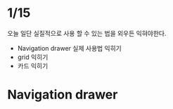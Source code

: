 # 1/15
오늘 일단 실질적으로 사용 할 수 있는 법을 외우든 익혀야한다.

- Navigation drawer 실제 사용법 익히기
- grid 익히기
- 카드 익히기

# Navigation drawer
## <template>
`v-navigation-drawer` -> navigation drawer 자체
`v-toolbar` -> navigation drawer 내의 기능들의 주제
`v-list` -> 
`v-list-tile`
`v-list-tile-title class="title"`
-> class=“title” 은 왜 붙인것???

`v-divider` -> 말그대로 디바이더

`v-list dense class="pt-0"`
	* `dense` -> ?
	* `class=“pt-0”` -> 왜 붙였을까 이것도
`v-list-tile v-for=“item in items” :key=“item.title” @click=“”`
	* `v-for="item in items"` -> script에 있는 items 를 여기서는 item 으로 받아서 사용할 것이다. 
	* `:key="item.title"` -> 
	* `@click=“”` -> 
-> items 배열 안에 5개가 있으면 이 `v-list-tile` 안의 것들이 5번 반복.
-> 여기까지만 써도 아무것도 쓰여있지 않은 버튼처럼 눌리는 타일들이 생성됨.

`v-list-tile-action` -> ? 이건 뭘깡
`v-icon {{ item.icon }}` -> 상위에서 	item 의 배열이 반복될 때마다 배열에 있는 icon 을 넣어준다.

`v-list-tile-content` -> ?
`v-list-tile-title {{ item.title }}` -> 마찬가지로 상위에서 item 의 뱌열이 반복될 때마다 배열에 있는 title 을 넣어준다.

## <script>
```javascript
export default {
  data () {
    return {
      items: [
        { title: 'Home', icon: 'home' },
        { title: 'About', icon: 'settings' }
      ]
    }
  }
}
```

# Mini
`vini-variant.sync` prop 을 사용하여 제어하는 미니-변형 이 있다.



# 단어정리
* pre-configured: 미리 구성된.
* right out of the box: 개봉 후 즉시사용.

# References
[Vuetify_Navigation-drawers](https://vuetifyjs.com/ko/components/navigation-drawers)